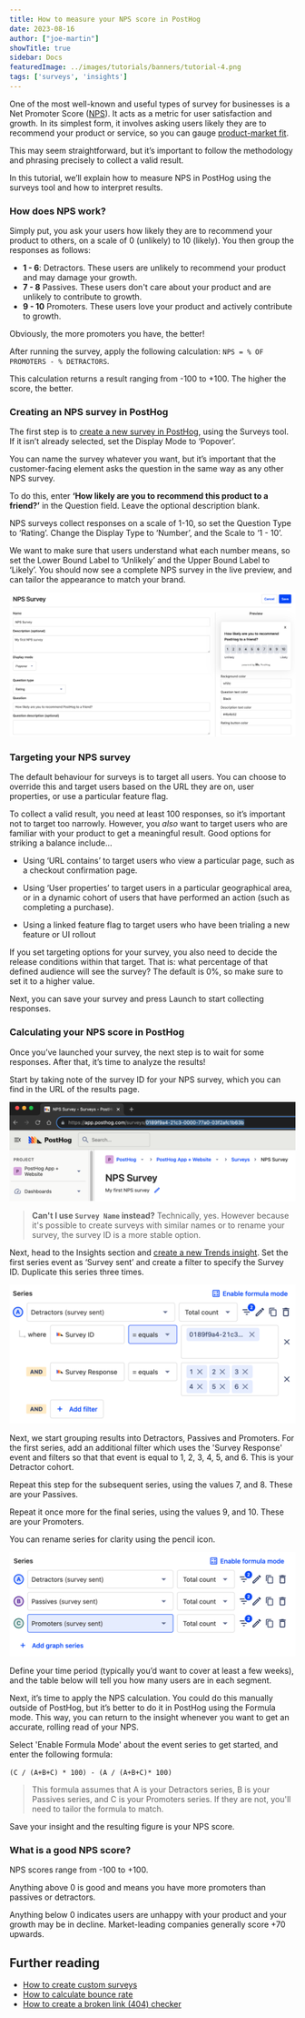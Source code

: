 ```yaml
---
title: How to measure your NPS score in PostHog
date: 2023-08-16
author: ["joe-martin"]
showTitle: true
sidebar: Docs
featuredImage: ../images/tutorials/banners/tutorial-4.png
tags: ['surveys', 'insights']
---
```


One of the most well-known and useful types of survey for businesses is a Net Promoter Score ([NPS](https://en.wikipedia.org/wiki/Net_promoter_score_)). It acts as a metric for user satisfaction and growth. In its simplest form, it involves asking users likely they are to recommend your product or service, so you can gauge [product-market fit](/blog/measure-product-market-fit). 

This may seem straightforward, but it’s important to follow the methodology and phrasing precisely to collect a valid result. 

In this tutorial, we’ll explain how to measure NPS in PostHog using the surveys tool and how to interpret results. 

### How does NPS work?
Simply put, you ask your users how likely they are to recommend your product to others, on a scale of 0 (unlikely) to 10 (likely). You then group the responses as follows:

- **1 - 6**: Detractors. These users are unlikely to recommend your product and may damage your growth.
- **7 - 8** Passives. These users don't care about your product and are unlikely to contribute to growth.
- **9 - 10** Promoters. These users love your product and actively contribute to growth. 

Obviously, the more promoters you have, the better! 

After running the survey, apply the following calculation: `NPS = % OF PROMOTERS - % DETRACTORS`.

This calculation returns a result ranging from -100 to +100. The higher the score, the better. 

### Creating an NPS survey in PostHog
The first step is to [create a new survey in PostHog](https://app.posthog.com/surveys/new), using the Surveys tool. If it isn’t already selected, set the Display Mode to ‘Popover’.

You can name the survey whatever you want, but it’s important that the customer-facing element asks the question in the same way as any other NPS survey.

To do this, enter **‘How likely are you to recommend this product to a friend?’** in the Question field. Leave the optional description blank. 

NPS surveys collect responses on a scale of 1-10, so set the Question Type to ‘Rating’. Change the Display Type to ‘Number’, and the Scale to ‘1 - 10’. 

We want to make sure that users understand what each number means, so set the Lower Bound Label to ‘Unlikely’ and the Upper Bound Label to ‘Likely’. You should now see a complete NPS survey in the live preview, and can tailor the appearance to match your brand. 

![Create an NPS survey](../images/tutorials/nps-survey/nps_survey_1.png)

### Targeting your NPS survey

The default behaviour for surveys is to target all users. You can choose to override this and target users based on the URL they are on, user properties, or use a particular feature flag. 

To collect a valid result, you need at least 100 responses, so it’s important not to target too narrowly. However, you _also_ want to target users who are familiar with your product to get a meaningful result. Good options for striking a balance include…

- Using ‘URL contains’ to target users who view a particular page, such as a checkout confirmation page. 

- Using ‘User properties’ to target users in a particular geographical area, or in a dynamic cohort of users that have performed an action (such as completing a purchase).

- Using a linked feature flag to target users who have been trialing a new feature or UI rollout

If you set targeting options for your survey, you also need to decide the release conditions within that target. That is: what percentage of that defined audience will see the survey? The default is 0%, so make sure to set it to a higher value. 

Next, you can save your survey and press Launch to start collecting responses. 

### Calculating your NPS score in PostHog
Once you’ve launched your survey, the next step is to wait for some responses. After that, it’s time to analyze the results!

Start by taking note of the survey ID for your NPS survey, which you can find in the URL of the results page.

![PostHog survey ID](../images/tutorials/nps-survey/nps_survey_2.png)

> **Can't I use `Survey Name` instead?** Technically, yes. However because it's possible to create surveys with similar names or to rename your survey, the survey ID is a more stable option.

Next, head to the Insights section and [create a new Trends insight](https://app.posthog.com/insights/new). Set the first series event as ‘Survey sent’ and create a filter to specify the Survey ID. Duplicate this series three times.

![PostHog NPS filters](../images/tutorials/nps-survey/nps_survey_3.png)

Next, we start grouping results into Detractors, Passives and Promoters. For the first series, add an additional filter which uses the 'Survey Response' event and filters so that that event is equal to 1, 2, 3, 4, 5, and 6. This is your Detractor cohort. 

Repeat this step for the subsequent series, using the values 7, and 8. These are your Passives. 

Repeat it once more for the final series, using the values 9, and 10. These are your Promoters. 

You can rename series for clarity using the pencil icon. 

![PostHog NPS insight](../images/tutorials/nps-survey/nps_survey_4.png)

Define your time period (typically you’d want to cover at least a few weeks), and the table below will tell you how many users are in each segment. 

Next, it’s time to apply the NPS calculation. You could do this manually outside of PostHog, but it’s better to do it in PostHog using the Formula mode. This way, you can return to the insight whenever you want to get an accurate, rolling read of your NPS. 

Select 'Enable Formula Mode' about the event series to get started, and enter the following formula:

`(C / (A+B+C) * 100) - (A / (A+B+C)* 100)`

> This formula assumes that A is your Detractors series, B is your Passives series, and C is your Promoters series. If they are not, you'll need to tailor the formula to match.

Save your insight and the resulting figure is your NPS score. 

### What is a good NPS score?
NPS scores range from -100 to +100. 

Anything above 0 is good and means you have more promoters than passives or detractors. 

Anything below 0 indicates users are unhappy with your product and your growth may be in decline. Market-leading companies generally score +70 upwards. 

## Further reading
- [How to create custom surveys](/tutorials/survey)
- [How to calculate bounce rate](/tutorials/bounce-rate)
- [How to create a broken link (404) checker](/tutorials/broken-link-checker)
